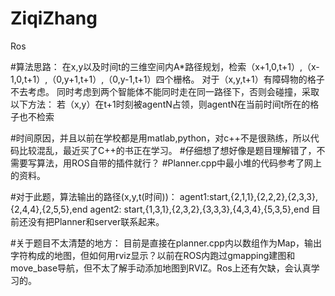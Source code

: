 # ZiqiZhang
Ros 


#算法思路： 
在x,y以及时间t的三维空间内A*路径规划，检索（x+1,0,t+1）,（x-1,0,t+1）,（0,y+1,t+1）,（0,y-1,t+1）四个栅格。
对于（x,y,t+1）有障碍物的格子不去考虑。
同时考虑到两个智能体不能同时走在同一路径下，否则会碰撞，采取以下方法： 若（x,y）在t+1时刻被agentN占领，则agentN在当前时间t所在的格子也不检索

#时间原因，并且以前在学校都是用matlab,python，对c++不是很熟练，所以代码比较混乱，最近买了C++的书正在学习。 
#仔细想了想好像是题目理解错了，不需要写算法，用ROS自带的插件就行？ 
#Planner.cpp中最小堆的代码参考了网上的资料。

#对于此题，算法输出的路径(x,y,t(时间))： agent1:start,{2,1,1},{2,2,2},{2,3,3},{2,4,4},{2,5,5},end agent2: start,{1,3,1},{2,3,2},{3,3,3},{4,3,4},{5,3,5},end 目前还没有把Planner和server联系起来。

#关于题目不太清楚的地方：
目前是直接在planner.cpp内以数组作为Map，输出字符构成的地图，但如何用rviz显示？以前在ROS内跑过gmapping建图和move_base导航，但不太了解手动添加地图到RVIZ。Ros上还有欠缺，会认真学习的。

